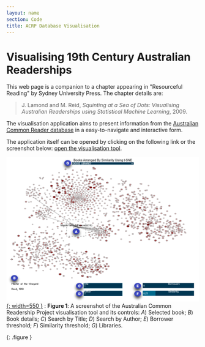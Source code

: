 ```yaml
---
layout: name
section: Code
title: ACRP Database Visualisation
---
```


Visualising 19th Century Australian Readerships
===============================================

This web page is a companion to a chapter appearing in "Resourceful Reading" by Sydney University Press. The chapter details are:

> J. Lamond and M. Reid, _Squinting at a Sea of Dots: Visualising Australian Readerships using Statistical Machine Learning_, 2009.

The visualisation application aims to present information from the [Australian Common Reader database](http://www.australiancommonreader.com/wp-database/index.php) in a easy-to-navigate and interactive form.

The application itself can be opened by clicking on the following link or the screenshot below: [open the visualisation tool](/files/code/acrp/).

[![ACRP Visualisation Screenshot](/images/figures/acrp-main.png){: width=550 }](/files/code/acrp/)
:	**Figure 1**: A screenshot of the Australian Common Readership Project visualisation tool and its controls: _A_) Selected book; _B_) Book details; _C_) Search by Title; _D_) Search by Author; _E_) Borrower threshold; _F_) Similarity threshold; _G_) Libraries.

{: .figure }
